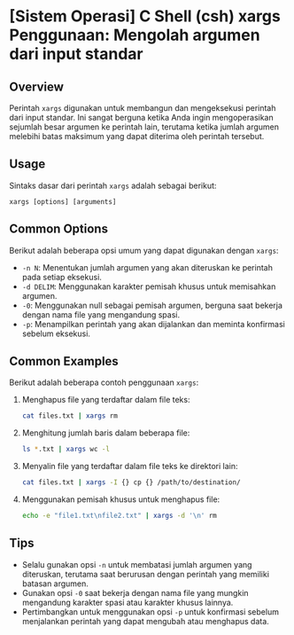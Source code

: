 # [Sistem Operasi] C Shell (csh) xargs Penggunaan: Mengolah argumen dari input standar

## Overview
Perintah `xargs` digunakan untuk membangun dan mengeksekusi perintah dari input standar. Ini sangat berguna ketika Anda ingin mengoperasikan sejumlah besar argumen ke perintah lain, terutama ketika jumlah argumen melebihi batas maksimum yang dapat diterima oleh perintah tersebut.

## Usage
Sintaks dasar dari perintah `xargs` adalah sebagai berikut:

```
xargs [options] [arguments]
```

## Common Options
Berikut adalah beberapa opsi umum yang dapat digunakan dengan `xargs`:

- `-n N`: Menentukan jumlah argumen yang akan diteruskan ke perintah pada setiap eksekusi.
- `-d DELIM`: Menggunakan karakter pemisah khusus untuk memisahkan argumen.
- `-0`: Menggunakan null sebagai pemisah argumen, berguna saat bekerja dengan nama file yang mengandung spasi.
- `-p`: Menampilkan perintah yang akan dijalankan dan meminta konfirmasi sebelum eksekusi.

## Common Examples
Berikut adalah beberapa contoh penggunaan `xargs`:

1. Menghapus file yang terdaftar dalam file teks:
   ```bash
   cat files.txt | xargs rm
   ```

2. Menghitung jumlah baris dalam beberapa file:
   ```bash
   ls *.txt | xargs wc -l
   ```

3. Menyalin file yang terdaftar dalam file teks ke direktori lain:
   ```bash
   cat files.txt | xargs -I {} cp {} /path/to/destination/
   ```

4. Menggunakan pemisah khusus untuk menghapus file:
   ```bash
   echo -e "file1.txt\nfile2.txt" | xargs -d '\n' rm
   ```

## Tips
- Selalu gunakan opsi `-n` untuk membatasi jumlah argumen yang diteruskan, terutama saat berurusan dengan perintah yang memiliki batasan argumen.
- Gunakan opsi `-0` saat bekerja dengan nama file yang mungkin mengandung karakter spasi atau karakter khusus lainnya.
- Pertimbangkan untuk menggunakan opsi `-p` untuk konfirmasi sebelum menjalankan perintah yang dapat mengubah atau menghapus data.